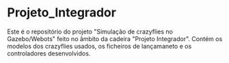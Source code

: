 # Projeto_Integrador

Este é o repositório do projeto "Simulação de crazyflies no Gazebo/Webots" feito no âmbito da cadeira "Projeto Integrador". Contém os modelos dos crazyflies usados, os ficheiros de lançamaneto e os controladores desenvolvidos.
